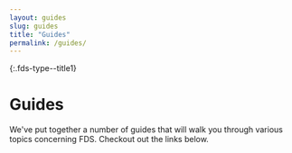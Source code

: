 ```yaml
---
layout: guides
slug: guides
title: "Guides"
permalink: /guides/
---
```


{:.fds-type--title1}
# Guides

We've put together a number of guides that will walk you through various topics concerning FDS. Checkout out the links below.
